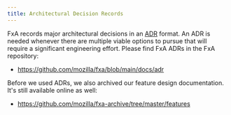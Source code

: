 ```yaml
---
title: Architectural Decision Records
---
```


FxA records major architectural decisions in an [ADR][about] format. An ADR is needed whenever there are multiple viable options to pursue that will require a significant engineering effort. Please find FxA ADRs in the FxA repository:
* https://github.com/mozilla/fxa/blob/main/docs/adr

Before we used ADRs, we also archived our feature design documentation.  It's still available online as well:
* https://github.com/mozilla/fxa-archive/tree/master/features

[about]: https://adr.github.io/
